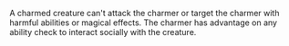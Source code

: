 A charmed creature can't attack the charmer or target the charmer with harmful abilities or magical effects.
The charmer has advantage on any ability check to interact socially with the creature.
